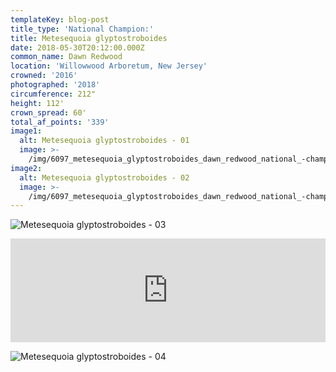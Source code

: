 ```yaml
---
templateKey: blog-post
title_type: 'National Champion:'
title: Metesequoia glyptostroboides
date: 2018-05-30T20:12:00.000Z
common_name: Dawn Redwood
location: 'Willowwood Arboretum, New Jersey'
crowned: '2016'
photographed: '2018'
circumference: 212"
height: 112'
crown_spread: 60'
total_af_points: '339'
image1:
  alt: Metesequoia glyptostroboides - 01
  image: >-
    /img/6097_metesequoia_glyptostroboides_dawn_redwood_national_-champion_willow_wood_arboretum_nj_american_forests_brian_kelley_6_5_2019_full.jpg
image2:
  alt: Metesequoia glyptostroboides - 02
  image: >-
    /img/6097_metesequoia_glyptostroboides_dawn_redwood_national_-champion_willow_wood_arboretum_nj_american_forests_brian_kelley_6_5_2019_full_2.jpg
---
```

![Metesequoia glyptostroboides - 03](/img/6097_metesequoia_glyptostroboides_dawn_redwood_national_-champion_willow_wood_arboretum_nj_american_forests_brian_kelley_6_5_2019_base.jpg)

<iframe width="100%" height="166" scrolling="no" frameborder="no" allow="autoplay" src="https://w.soundcloud.com/player/?url=https%3A//api.soundcloud.com/tracks/650660273&color=%23ff5500&auto_play=false&hide_related=false&show_comments=true&show_user=true&show_reposts=false&show_teaser=true"></iframe>

![Metesequoia glyptostroboides - 04](/img/6097_metesequoia_glyptostroboides_dawn_redwood_national_-champion_willow_wood_arboretum_nj_american_forests_brian_kelley_6_5_2019_scale.jpg)
